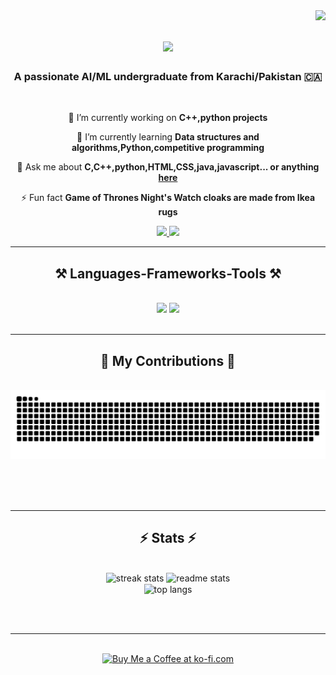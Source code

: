 <img align="right" src="https://visitor-badge.laobi.icu/badge?page_id=GhulamMurtazaKazi.GhulamMurtazaKazi" />

<h1 align="center">
    <img src="https://readme-typing-svg.herokuapp.com/?font=Righteous&size=35&center=true&vCenter=true&width=500&height=70&duration=4000&lines=Hi+There!+👋;+I'm+Ghulam+Murtaza+Kazi!;" />
</h1>

<h3 align="center">A passionate AI/ML undergraduate from Karachi/Pakistan 🇨🇦</h3>

<br/>

<div align="center">
 
 🔭 I’m currently working on **C++,python projects**
 
 🌱 I’m currently learning **Data structures and algorithms,Python,competitive programming**

💬 Ask me about **C,C++,python,HTML,CSS,java,javascript... or anything [here](https://github.com/GhulamMurtazaKazi/GhulamMurtazaKazi/issues)**

⚡ Fun fact **Game of Thrones Night's Watch cloaks are made from Ikea rugs**

 </div>
 
<div align="center"> 
  <a href="mailto:ghulammurtazaqazi1@gmail.com">
    <img src="https://img.shields.io/badge/Gmail-333333?style=for-the-badge&logo=gmail&logoColor=red" />
  </a>
  <a href="https://www.linkedin.com/in/ghulam-murtaza-qazi-815804290/" target="_blank">
    <img src="https://img.shields.io/badge/LinkedIn-0077B5?style=for-the-badge&logo=linkedin&logoColor=white" target="_blank" />
  </a>
  <a href="https://GhulamMurtazaKazi.github.io" target="_blank">
  </a>
</div>

 <hr/>
 
<h2 align="center">⚒️ Languages-Frameworks-Tools ⚒️</h2>
<br/>
<div align="center">
    <img src="https://skillicons.dev/icons?i=python,c,c++,javascript,html,css" />
    <img src="https://skillicons.dev/icons?i=java,vscode,github,git" /><br>
</div>

<br/>
<hr/>

<div align="center">
  <h2>🐍 My Contributions 🐍</h2>
  <br>
  <img alt="snake eating my contributions" src="https://raw.githubusercontent.com/GhulamMurtazaKazi/GhulamMurtazaKazi/output/github-contribution-grid-snake.svg" />
  
  <br/><br/><br/>
</div>

<hr/>

<h2 align="center">⚡ Stats ⚡</h2>
<br>
<div align=center>
  <img width=390 src="https://github-readme-streak-stats-GhulamMurtazaKazi.vercel.app/?user=GhulamMurtazaKazi&count_private=true&theme=react&border_radius=10" alt="streak stats"/>
  <img width=390 src="https://github-readme-stats-GhulamMurtazaKazi.vercel.app/api?username=GhulamMurtazaKazi&count_private=true&show_icons=true&theme=react&rank_icon=github&border_radius=10" alt="readme stats" />
  <br/>
  <img width=325 align="center" src="https://github-readme-stats-GhulamMurtazaKazi.vercel.app/api/top-langs/?username=GhulamMurtazaKazi&hide=HTML&langs_count=8&layout=compact&theme=react&border_radius=10&size_weight=0.5&count_weight=0.5&exclude_repo=github-readme-stats" alt="top langs" />
</div>

<br/><br/>

<hr/>

<br/>

<div align="center">
<a href='https://ko-fi.com/V7V4RAK9C' target='_blank'><img height='64' style='border:0px;height:64px;' src='https://storage.ko-fi.com/cdn/kofi1.png?v=3' border='0' alt='Buy Me a Coffee at ko-fi.com' /></a>
</div>

<br/>
